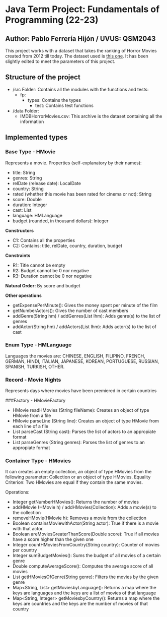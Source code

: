 # Java Term Project: Fundamentals of Programming (22-23)

## **Author:** Pablo Ferrería Hijón / **UVUS:** QSM2043

This project works with a dataset that takes the ranking of Horror Movies created from 2012 till today.
The dataset used is [this one](https://www.kaggle.com/datasets/PromptCloudHQ/imdb-horror-movie-dataset). It has been slightly edited to meet the parameters of this project.

## Structure of the project

- /src Folder: Contains all the modules with the functions and tests:
  - fp:
    - types: Contains the types
      - test: Contains test functions
- /data Folder:
  - IMDBHorrorMovies.csv: This archive is the dataset containing all the information

## Implemented types

### Base Type - HMovie
Represents a movie. Properties (self-explanatory by their names):
- title: String
- genres: String
- relDate (release date): LocalDate
- country: String
- rated (whether this movie has been rated for cinema or not): String
- score: Double
- duration: Integer
- cast: List
- language: HMLanguage
- budget (rounded, in thousand dollars): Integer

**Constructors**
- C1: Contains all the properties
- C2: Contains: title, relDate, country, duration, budget

**Constraints**
- R1: Title cannot be empty
- R2: Budget cannot be 0 nor negative
- R3: Duration cannot be 0 nor negative

**Natural Order:** By score and budget

**Other operations** 
- getExpensePerMinute(): Gives the money spent per minute of the film
- getNumberActors(): Gives the number of cast members
- addGenre(String hm) / addGenres(List lhm): Adds genre(s) to the list of genres
- addActor(String hm) / addActors(List lhm): Adds actor(s) to the list of cast

### Enum Type - HMLanguage
Languages the movies are:
CHINESE, ENGLISH, FILIPINO, FRENCH, GERMAN, HINDI, ITALIAN, JAPANESE, KOREAN, PORTUGUESE, RUSSIAN, SPANISH, TURKISH, OTHER.

### Record - Movie Nights
Represents days where movies have been premiered in certain countries

###Factory - HMovieFactory
- HMovie readHMovies (String fileName): Creates an object of type HMovie from a file
- HMovie parseLine (String line): Creates an object of type HMovie from each line of a file
- List parseCast (String cast): Parses the list of actors to an appropiate format
- List parseGenres (String genres): Parses the list of genres to an appropiate format

### Container Type - HMovies
It can creates an empty collection, an object of type HMovies from the following parameter: Collection<HMovie> or an object of type HMovies.
Equality Criterion: Two HMovies are equal if they contain the same movies.

Operations:
- Integer getNumberHMovies(): Returns the number of movies
- addHMovie (HMovie h) / addHMovies(Collection): Adds a movie(s) to the collection
- removeHMovie(HMovie h): Removes a movie from the collection
- Boolean containsMoviewithActor(String actor): True if there is a movie with that actor.
- Boolean areMoviesGreaterThanScore(Double score): True if all movies have a score higher than the given one
- Integer countHMoviesFromCountry(String country): Counter of movies per country
- Integer sumBudgetMovies(): Sums the budget of all movies of a certain genre
- Double computeAverageScore(): Computes the average score of all movies
- List getHMoviesOfGenre(String genre): Filters the movies by the given genre
- Map<String, List> getMoviesbyLanguage(): Returns a map where the keys are languages and the keys are a list of movies of that language
- Map<String, Integer> getMoviesbyCountry(): Returns a map where the keys are countries and the keys are the number of movies of that country
